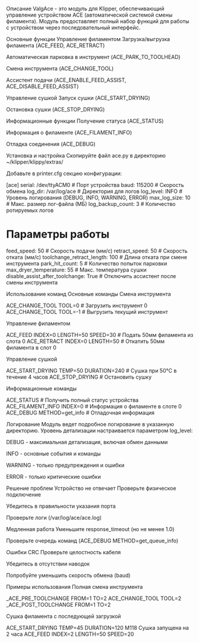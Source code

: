 Описание
ValgAce - это модуль для Klipper, обеспечивающий управление устройством ACE (автоматической системой смены филамента). Модуль предоставляет полный набор функций для работы с устройством через последовательный интерфейс.

Основные функции
Управление филаментом
Загрузка/выгрузка филамента (ACE_FEED, ACE_RETRACT)

Автоматическая парковка в инструмент (ACE_PARK_TO_TOOLHEAD)

Смена инструмента (ACE_CHANGE_TOOL)

Ассистент подачи (ACE_ENABLE_FEED_ASSIST, ACE_DISABLE_FEED_ASSIST)

Управление сушкой
Запуск сушки (ACE_START_DRYING)

Остановка сушки (ACE_STOP_DRYING)

Информационные функции
Получение статуса (ACE_STATUS)

Информация о филаменте (ACE_FILAMENT_INFO)

Отладка соединения (ACE_DEBUG)

Установка и настройка
Скопируйте файл ace.py в директорию ~/klipper/klippy/extras/

Добавьте в printer.cfg секцию конфигурации:

[ace]
serial: /dev/ttyACM0         # Порт устройства
baud: 115200                 # Скорость обмена
log_dir: /var/log/ace        # Директория для логов
log_level: INFO              # Уровень логирования (DEBUG, INFO, WARNING, ERROR)
max_log_size: 10             # Макс. размер лог-файла (МБ)
log_backup_count: 3          # Количество ротируемых логов

# Параметры работы
feed_speed: 50               # Скорость подачи (мм/с)
retract_speed: 50            # Скорость отката (мм/с)
toolchange_retract_length: 100 # Длина отката при смене инструмента
park_hit_count: 5            # Количество попыток парковки
max_dryer_temperature: 55    # Макс. температура сушки
disable_assist_after_toolchange: True # Отключить ассистент после смены инструмента

Использование команд
Основные команды
Смена инструмента

ACE_CHANGE_TOOL TOOL=0       # Загрузить инструмент 0
ACE_CHANGE_TOOL TOOL=-1      # Выгрузить текущий инструмент

Управление филаментом

ACE_FEED INDEX=0 LENGTH=50 SPEED=30  # Подать 50мм филамента из слота 0
ACE_RETRACT INDEX=0 LENGTH=50        # Откатить 50мм филамента в слот 0

Управление сушкой

ACE_START_DRYING TEMP=50 DURATION=240  # Сушка при 50°C в течение 4 часов
ACE_STOP_DRYING                        # Остановить сушку

Информационные команды

ACE_STATUS                  # Получить полный статус устройства
ACE_FILAMENT_INFO INDEX=0   # Информация о филаменте в слоте 0
ACE_DEBUG METHOD=get_info   # Отладочная информация

Логирование
Модуль ведет подробное логирование в указанную директорию. Уровень детализации настраивается параметром log_level:

DEBUG - максимальная детализация, включая обмен данными

INFO - основные события и команды

WARNING - только предупреждения и ошибки

ERROR - только критические ошибки

Решение проблем
Устройство не отвечает
Проверьте физическое подключение

Убедитесь в правильности указания порта

Проверьте логи (/var/log/ace/ace.log)

Медленная работа
Уменьшите response_timeout (но не менее 1.0)

Проверьте очередь команд (ACE_DEBUG METHOD=get_queue_info)

Ошибки CRC
Проверьте целостность кабеля

Убедитесь в отсутствии наводок

Попробуйте уменьшить скорость обмена (baud)

Примеры использования
Полная смена инструмента

_ACE_PRE_TOOLCHANGE FROM=1 TO=2
ACE_CHANGE_TOOL TOOL=2
_ACE_POST_TOOLCHANGE FROM=1 TO=2

Сушка филамента с последующей загрузкой

ACE_START_DRYING TEMP=45 DURATION=120
M118 Сушка запущена на 2 часа
ACE_FEED INDEX=2 LENGTH=50 SPEED=20

